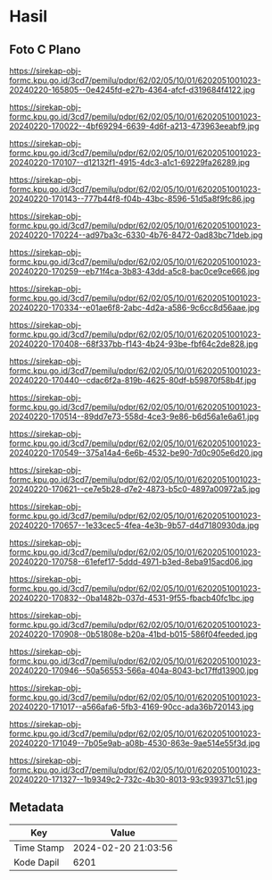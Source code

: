 # Hasil

## Foto C Plano

https://sirekap-obj-formc.kpu.go.id/3cd7/pemilu/pdpr/62/02/05/10/01/6202051001023-20240220-165805--0e4245fd-e27b-4364-afcf-d319684f4122.jpg

https://sirekap-obj-formc.kpu.go.id/3cd7/pemilu/pdpr/62/02/05/10/01/6202051001023-20240220-170022--4bf69294-6639-4d6f-a213-473963eeabf9.jpg

https://sirekap-obj-formc.kpu.go.id/3cd7/pemilu/pdpr/62/02/05/10/01/6202051001023-20240220-170107--d12132f1-4915-4dc3-a1c1-69229fa26289.jpg

https://sirekap-obj-formc.kpu.go.id/3cd7/pemilu/pdpr/62/02/05/10/01/6202051001023-20240220-170143--777b44f8-f04b-43bc-8596-51d5a8f9fc86.jpg

https://sirekap-obj-formc.kpu.go.id/3cd7/pemilu/pdpr/62/02/05/10/01/6202051001023-20240220-170224--ad97ba3c-6330-4b76-8472-0ad83bc71deb.jpg

https://sirekap-obj-formc.kpu.go.id/3cd7/pemilu/pdpr/62/02/05/10/01/6202051001023-20240220-170259--eb71f4ca-3b83-43dd-a5c8-bac0ce9ce666.jpg

https://sirekap-obj-formc.kpu.go.id/3cd7/pemilu/pdpr/62/02/05/10/01/6202051001023-20240220-170334--e01ae6f8-2abc-4d2a-a586-9c6cc8d56aae.jpg

https://sirekap-obj-formc.kpu.go.id/3cd7/pemilu/pdpr/62/02/05/10/01/6202051001023-20240220-170408--68f337bb-f143-4b24-93be-fbf64c2de828.jpg

https://sirekap-obj-formc.kpu.go.id/3cd7/pemilu/pdpr/62/02/05/10/01/6202051001023-20240220-170440--cdac6f2a-819b-4625-80df-b59870f58b4f.jpg

https://sirekap-obj-formc.kpu.go.id/3cd7/pemilu/pdpr/62/02/05/10/01/6202051001023-20240220-170514--89dd7e73-558d-4ce3-9e86-b6d56a1e6a61.jpg

https://sirekap-obj-formc.kpu.go.id/3cd7/pemilu/pdpr/62/02/05/10/01/6202051001023-20240220-170549--375a14a4-6e6b-4532-be90-7d0c905e6d20.jpg

https://sirekap-obj-formc.kpu.go.id/3cd7/pemilu/pdpr/62/02/05/10/01/6202051001023-20240220-170621--ce7e5b28-d7e2-4873-b5c0-4897a00972a5.jpg

https://sirekap-obj-formc.kpu.go.id/3cd7/pemilu/pdpr/62/02/05/10/01/6202051001023-20240220-170657--1e33cec5-4fea-4e3b-9b57-d4d7180930da.jpg

https://sirekap-obj-formc.kpu.go.id/3cd7/pemilu/pdpr/62/02/05/10/01/6202051001023-20240220-170758--61efef17-5ddd-4971-b3ed-8eba915acd06.jpg

https://sirekap-obj-formc.kpu.go.id/3cd7/pemilu/pdpr/62/02/05/10/01/6202051001023-20240220-170832--0ba1482b-037d-4531-9f55-fbacb40fc1bc.jpg

https://sirekap-obj-formc.kpu.go.id/3cd7/pemilu/pdpr/62/02/05/10/01/6202051001023-20240220-170908--0b51808e-b20a-41bd-b015-586f04feeded.jpg

https://sirekap-obj-formc.kpu.go.id/3cd7/pemilu/pdpr/62/02/05/10/01/6202051001023-20240220-170946--50a56553-566a-404a-8043-bc17ffd13900.jpg

https://sirekap-obj-formc.kpu.go.id/3cd7/pemilu/pdpr/62/02/05/10/01/6202051001023-20240220-171017--a566afa6-5fb3-4169-90cc-ada36b720143.jpg

https://sirekap-obj-formc.kpu.go.id/3cd7/pemilu/pdpr/62/02/05/10/01/6202051001023-20240220-171049--7b05e9ab-a08b-4530-863e-9ae514e55f3d.jpg

https://sirekap-obj-formc.kpu.go.id/3cd7/pemilu/pdpr/62/02/05/10/01/6202051001023-20240220-171327--1b9349c2-732c-4b30-8013-93c939371c51.jpg


## Metadata

| Key        | Value               |
| ---------- | ------------------- |
| Time Stamp | 2024-02-20 21:03:56 |
| Kode Dapil | 6201                |



